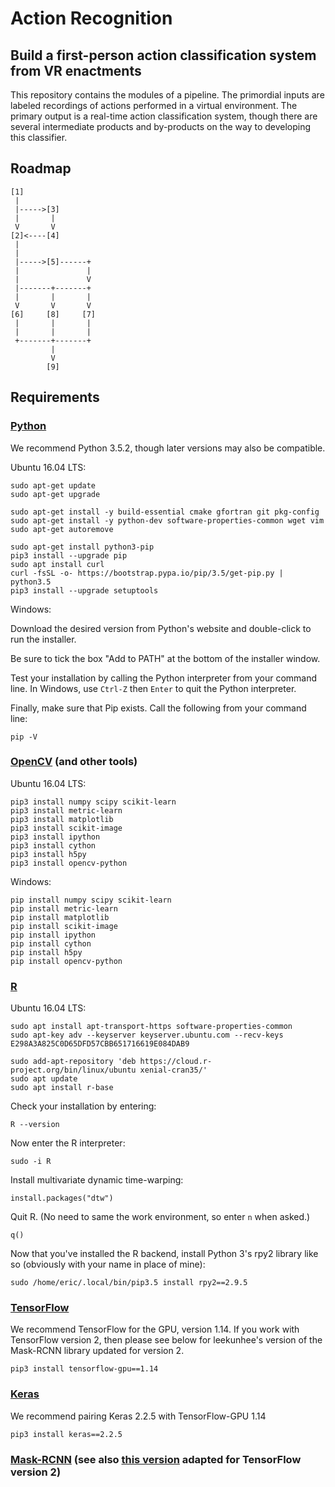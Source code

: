 # Action Recognition

## Build a first-person action classification system from VR enactments

This repository contains the modules of a pipeline. The primordial inputs are labeled recordings of actions performed in a virtual environment. The primary output is a real-time action classification system, though there are several intermediate products and by-products on the way to developing this classifier.

## Roadmap

```
[1]
 |
 |----->[3]
 |       |
 V       V
[2]<----[4]
 |
 |
 |----->[5]------+
 |               |
 |               V
 |-------+-------+
 |       |       |
 V       V       V
[6]     [8]     [7]
 |       |       |
 |       |       |
 +-------+-------+
         |
         V
        [9]
```

## Requirements

### [Python](https://www.python.org/)
We recommend Python 3.5.2, though later versions may also be compatible.

Ubuntu 16.04 LTS:
```
sudo apt-get update
sudo apt-get upgrade

sudo apt-get install -y build-essential cmake gfortran git pkg-config
sudo apt-get install -y python-dev software-properties-common wget vim
sudo apt-get autoremove

sudo apt-get install python3-pip
pip3 install --upgrade pip
sudo apt install curl
curl -fsSL -o- https://bootstrap.pypa.io/pip/3.5/get-pip.py | python3.5
pip3 install --upgrade setuptools
```

Windows:

Download the desired version from Python's website and double-click to run the installer.

Be sure to tick the box "Add to PATH" at the bottom of the installer window.

Test your installation by calling the Python interpreter from your command line. In Windows, use `Ctrl-Z` then `Enter` to quit the Python interpreter.

Finally, make sure that Pip exists. Call the following from your command line:
```
pip -V
```

### [OpenCV](https://opencv.org/) (and other tools)

Ubuntu 16.04 LTS:

```
pip3 install numpy scipy scikit-learn
pip3 install metric-learn
pip3 install matplotlib
pip3 install scikit-image
pip3 install ipython
pip3 install cython
pip3 install h5py
pip3 install opencv-python
```

Windows:

```
pip install numpy scipy scikit-learn
pip install metric-learn
pip install matplotlib
pip install scikit-image
pip install ipython
pip install cython
pip install h5py
pip install opencv-python
```

### [R](https://www.r-project.org/)

Ubuntu 16.04 LTS:
```
sudo apt install apt-transport-https software-properties-common
sudo apt-key adv --keyserver keyserver.ubuntu.com --recv-keys E298A3A825C0D65DFD57CBB651716619E084DAB9

sudo add-apt-repository 'deb https://cloud.r-project.org/bin/linux/ubuntu xenial-cran35/'
sudo apt update
sudo apt install r-base
```

Check your installation by entering:
```
R --version
```

Now enter the R interpreter:
```
sudo -i R
```

Install multivariate dynamic time-warping:
```
install.packages("dtw")
```

Quit R. (No need to same the work environment, so enter `n` when asked.)
```
q()
```

Now that you've installed the R backend, install Python 3's rpy2 library like so (obviously with your name in place of mine):
```
sudo /home/eric/.local/bin/pip3.5 install rpy2==2.9.5
```

### [TensorFlow](https://www.tensorflow.org/)

We recommend TensorFlow for the GPU, version 1.14. If you work with TensorFlow version 2, then please see below for leekunhee's version of the Mask-RCNN library updated for version 2.

```
pip3 install tensorflow-gpu==1.14
```

### [Keras](https://keras.io/)

We recommend pairing Keras 2.2.5 with TensorFlow-GPU 1.14

```
pip3 install keras==2.2.5
```

### [Mask-RCNN](https://github.com/matterport/Mask_RCNN) (see also [this version](https://github.com/leekunhee/Mask_RCNN) adapted for TensorFlow version 2)
